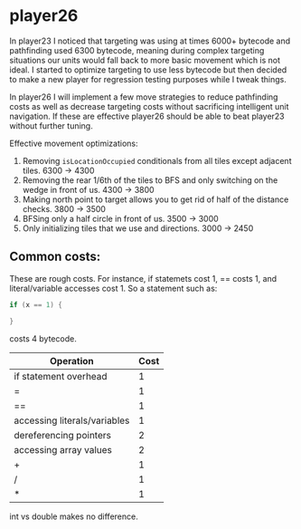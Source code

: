 # player26

In player23 I noticed that targeting was using at times 6000+ bytecode and pathfinding used 6300 bytecode, meaning during complex targeting situations our units would fall back to more basic movement which is not ideal. I started to optimize targeting to use less bytecode but then decided to make a new player for regression testing purposes while I tweak things.

In player26 I will implement a few move strategies to reduce pathfinding costs as well as decrease targeting costs without sacrificing intelligent unit navigation. If these are effective player26 should be able to beat player23 without further tuning.


Effective movement optimizations:

1. Removing `isLocationOccupied` conditionals from all tiles except adjacent tiles. 6300 -> 4300
2. Removing the rear 1/6th of the tiles to BFS and only switching on the wedge in front of us. 4300 -> 3800
3. Making north point to target allows you to get rid of half of the distance checks. 3800 -> 3500
4. BFSing only a half circle in front of us. 3500 -> 3000
5. Only initializing tiles that we use and directions. 3000 -> 2450



## Common costs:

These are rough costs. For instance, if statemets cost 1, == costs 1, and literal/variable accesses cost 1. So a statement such as:

```java
if (x == 1) {

}
```

costs 4 bytecode.

| Operation | Cost |
| --- | --- |
| if statement overhead | 1 |
| = | 1 |
| == | 1 |
| accessing literals/variables | 1 |
| dereferencing pointers | 2 |
| accessing array values | 2 |
| + | 1 |
| / | 1 |
| * | 1 |


int vs double makes no difference.